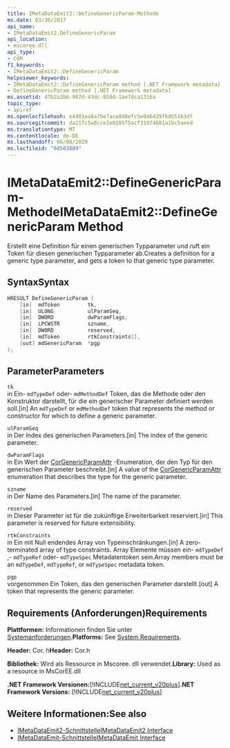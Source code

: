 ```yaml
---
title: IMetaDataEmit2::DefineGenericParam-Methode
ms.date: 03/30/2017
api_name:
- IMetaDataEmit2.DefineGenericParam
api_location:
- mscoree.dll
api_type:
- COM
f1_keywords:
- IMetaDataEmit2::DefineGenericParam
helpviewer_keywords:
- IMetaDataEmit2::DefineGenericParam method [.NET Framework metadata]
- DefineGenericParam method [.NET Framework metadata]
ms.assetid: 47b2a3b6-907d-43dc-858d-1ae7dca1316a
topic_type:
- apiref
ms.openlocfilehash: e4401ea8a70e7ace8d8efc5e0a6d29f6db51b3df
ms.sourcegitcommit: da21fc5a8cce1e028575acf31974681a1bc5aeed
ms.translationtype: MT
ms.contentlocale: de-DE
ms.lasthandoff: 06/08/2020
ms.locfileid: "84503809"
---
```

# <a name="imetadataemit2definegenericparam-method"></a><span data-ttu-id="f19c9-102">IMetaDataEmit2::DefineGenericParam-Methode</span><span class="sxs-lookup"><span data-stu-id="f19c9-102">IMetaDataEmit2::DefineGenericParam Method</span></span>
<span data-ttu-id="f19c9-103">Erstellt eine Definition für einen generischen Typparameter und ruft ein Token für diesen generischen Typparameter ab.</span><span class="sxs-lookup"><span data-stu-id="f19c9-103">Creates a definition for a generic type parameter, and gets a token to that generic type parameter.</span></span>  
  
## <a name="syntax"></a><span data-ttu-id="f19c9-104">Syntax</span><span class="sxs-lookup"><span data-stu-id="f19c9-104">Syntax</span></span>  
  
```cpp  
HRESULT DefineGenericParam (
    [in]  mdToken         tk,
    [in]  ULONG           ulParamSeq,
    [in]  DWORD           dwParamFlags,
    [in]  LPCWSTR         szname,
    [in]  DWORD           reserved,
    [in]  mdToken         rtkConstraints[],
    [out] mdGenericParam  *pgp  
);  
```  
  
## <a name="parameters"></a><span data-ttu-id="f19c9-105">Parameter</span><span class="sxs-lookup"><span data-stu-id="f19c9-105">Parameters</span></span>  
 `tk`  
 <span data-ttu-id="f19c9-106">in Ein- `mdTypeDef` oder- `mdMethodDef` Token, das die Methode oder den Konstruktor darstellt, für die ein generischer Parameter definiert werden soll.</span><span class="sxs-lookup"><span data-stu-id="f19c9-106">[in] An `mdTypeDef` or `mdMethodDef` token that represents the method or constructor for which to define a generic parameter.</span></span>  
  
 `ulParamSeq`  
 <span data-ttu-id="f19c9-107">in Der Index des generischen Parameters.</span><span class="sxs-lookup"><span data-stu-id="f19c9-107">[in] The index of the generic parameter.</span></span>  
  
 `dwParamFlags`  
 <span data-ttu-id="f19c9-108">in Ein Wert der [CorGenericParamAttr](corgenericparamattr-enumeration.md) -Enumeration, der den Typ für den generischen Parameter beschreibt.</span><span class="sxs-lookup"><span data-stu-id="f19c9-108">[in] A value of the [CorGenericParamAttr](corgenericparamattr-enumeration.md) enumeration that describes the type for the generic parameter.</span></span>  
  
 `szname`  
 <span data-ttu-id="f19c9-109">in Der Name des Parameters.</span><span class="sxs-lookup"><span data-stu-id="f19c9-109">[in] The name of the parameter.</span></span>  
  
 `reserved`  
 <span data-ttu-id="f19c9-110">in Dieser Parameter ist für die zukünftige Erweiterbarkeit reserviert.</span><span class="sxs-lookup"><span data-stu-id="f19c9-110">[in] This parameter is reserved for future extensibility.</span></span>  
  
 `rtkConstraints`  
 <span data-ttu-id="f19c9-111">in Ein mit Null endendes Array von Typeinschränkungen.</span><span class="sxs-lookup"><span data-stu-id="f19c9-111">[in] A zero-terminated array of type constraints.</span></span> <span data-ttu-id="f19c9-112">Array Elemente müssen ein- `mdTypeDef` ,- `mdTypeRef` oder- `mdTypeSpec` Metadatentoken sein.</span><span class="sxs-lookup"><span data-stu-id="f19c9-112">Array members must be an `mdTypeDef`, `mdTypeRef`, or `mdTypeSpec` metadata token.</span></span>  
  
 `pgp`  
 <span data-ttu-id="f19c9-113">vorgenommen Ein Token, das den generischen Parameter darstellt.</span><span class="sxs-lookup"><span data-stu-id="f19c9-113">[out] A token that represents the generic parameter.</span></span>  
  
## <a name="requirements"></a><span data-ttu-id="f19c9-114">Requirements (Anforderungen)</span><span class="sxs-lookup"><span data-stu-id="f19c9-114">Requirements</span></span>  
 <span data-ttu-id="f19c9-115">**Plattformen:** Informationen finden Sie unter [Systemanforderungen](../../get-started/system-requirements.md).</span><span class="sxs-lookup"><span data-stu-id="f19c9-115">**Platforms:** See [System Requirements](../../get-started/system-requirements.md).</span></span>  
  
 <span data-ttu-id="f19c9-116">**Header:** Cor. h</span><span class="sxs-lookup"><span data-stu-id="f19c9-116">**Header:** Cor.h</span></span>  
  
 <span data-ttu-id="f19c9-117">**Bibliothek:** Wird als Ressource in Mscoree. dll verwendet.</span><span class="sxs-lookup"><span data-stu-id="f19c9-117">**Library:** Used as a resource in MsCorEE.dll</span></span>  
  
 <span data-ttu-id="f19c9-118">**.NET Framework Versionen:**[!INCLUDE[net_current_v20plus](../../../../includes/net-current-v20plus-md.md)]</span><span class="sxs-lookup"><span data-stu-id="f19c9-118">**.NET Framework Versions:** [!INCLUDE[net_current_v20plus](../../../../includes/net-current-v20plus-md.md)]</span></span>  
  
## <a name="see-also"></a><span data-ttu-id="f19c9-119">Weitere Informationen:</span><span class="sxs-lookup"><span data-stu-id="f19c9-119">See also</span></span>

- [<span data-ttu-id="f19c9-120">IMetaDataEmit2-Schnittstelle</span><span class="sxs-lookup"><span data-stu-id="f19c9-120">IMetaDataEmit2 Interface</span></span>](imetadataemit2-interface.md)
- [<span data-ttu-id="f19c9-121">IMetaDataEmit-Schnittstelle</span><span class="sxs-lookup"><span data-stu-id="f19c9-121">IMetaDataEmit Interface</span></span>](imetadataemit-interface.md)
